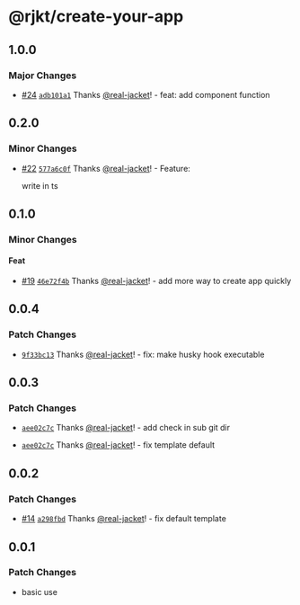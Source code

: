 # @rjkt/create-your-app

## 1.0.0

### Major Changes

- [#24](https://github.com/real-jacket/create-your-app/pull/24) [`adb101a1`](https://github.com/real-jacket/create-your-app/commit/adb101a117de7980dcefcbe2d4f4b75a153ffc26) Thanks [@real-jacket](https://github.com/real-jacket)! - feat: add component function

## 0.2.0

### Minor Changes

- [#22](https://github.com/real-jacket/create-your-app/pull/22) [`577a6c0f`](https://github.com/real-jacket/create-your-app/commit/577a6c0fd09ca06d1c0108c79b1a8eb2b570e397) Thanks [@real-jacket](https://github.com/real-jacket)! - Feature:

  write in ts

## 0.1.0

### Minor Changes

#### Feat

- [#19](https://github.com/real-jacket/create-your-app/pull/19) [`46e72f4b`](https://github.com/real-jacket/create-your-app/commit/46e72f4bf8f4094059b209f0862cdcee111485a5) Thanks [@real-jacket](https://github.com/real-jacket)! - add more way to create app quickly

## 0.0.4

### Patch Changes

- [`9f33bc13`](https://github.com/real-jacket/create-your-app/commit/9f33bc1348625b0921d2ed0162bbd71c5b7b03d7) Thanks [@real-jacket](https://github.com/real-jacket)! - fix: make husky hook executable

## 0.0.3

### Patch Changes

- [`aee02c7c`](https://github.com/real-jacket/create-your-app/commit/aee02c7cadc79b8c3f16b7ff662c5d8def498ac7) Thanks [@real-jacket](https://github.com/real-jacket)! - add check in sub git dir

* [`aee02c7c`](https://github.com/real-jacket/create-your-app/commit/aee02c7cadc79b8c3f16b7ff662c5d8def498ac7) Thanks [@real-jacket](https://github.com/real-jacket)! - fix template default

## 0.0.2

### Patch Changes

- [#14](https://github.com/real-jacket/create-your-app/pull/14) [`a298fbd`](https://github.com/real-jacket/create-your-app/commit/a298fbd4eff503d7bf1e5f0fcfb86d93063156f8) Thanks [@real-jacket](https://github.com/real-jacket)! - fix default template

## 0.0.1

### Patch Changes

- basic use
